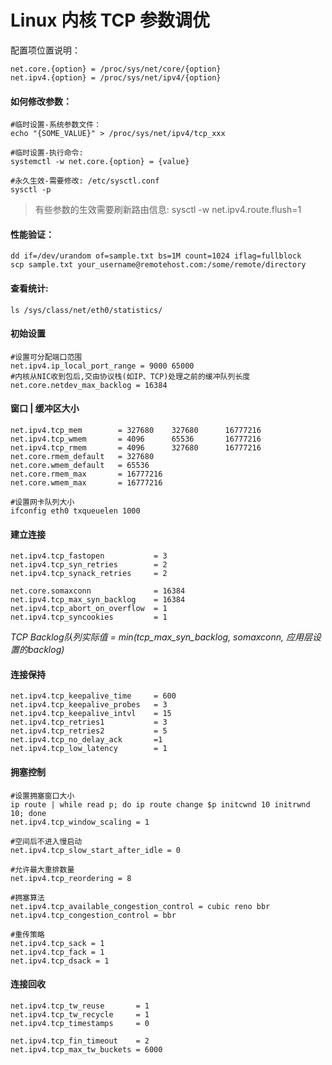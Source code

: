 # Linux 内核 TCP 参数调优
配置项位置说明： 
```
net.core.{option} = /proc/sys/net/core/{option}
net.ipv4.{option} = /proc/sys/net/ipv4/{option}
```

#### 如何修改参数：  
```
#临时设置-系统参数文件：
echo "{SOME_VALUE}" > /proc/sys/net/ipv4/tcp_xxx

#临时设置-执行命令:
systemctl -w net.core.{option} = {value}

#永久生效-需要修改: /etc/sysctl.conf
sysctl -p

```
> 有些参数的生效需要刷新路由信息: sysctl -w net.ipv4.route.flush=1

#### 性能验证：   
```
dd if=/dev/urandom of=sample.txt bs=1M count=1024 iflag=fullblock
scp sample.txt your_username@remotehost.com:/some/remote/directory
```

#### 查看统计:  
```
ls /sys/class/net/eth0/statistics/
```

#### 初始设置
```
#设置可分配端口范围
net.ipv4.ip_local_port_range = 9000 65000
#内核从NIC收到包后,交由协议栈(如IP、TCP)处理之前的缓冲队列长度
net.core.netdev_max_backlog = 16384
```

#### 窗口 | 缓冲区大小
```
net.ipv4.tcp_mem        = 327680    327680      16777216
net.ipv4.tcp_wmem       = 4096      65536       16777216
net.ipv4.tcp_rmem       = 4096      327680      16777216
net.core.rmem_default   = 327680
net.core.wmem_default   = 65536
net.core.rmem_max       = 16777216
net.core.wmem_max       = 16777216

#设置网卡队列大小
ifconfig eth0 txqueuelen 1000
```

#### 建立连接
```
net.ipv4.tcp_fastopen           = 3
net.ipv4.tcp_syn_retries        = 2
net.ipv4.tcp_synack_retries     = 2

net.core.somaxconn              = 16384
net.ipv4.tcp_max_syn_backlog    = 16384
net.ipv4.tcp_abort_on_overflow  = 1
net.ipv4.tcp_syncookies         = 1
```
*TCP Backlog队列实际值 = min(tcp_max_syn_backlog, somaxconn, 应用层设置的backlog)*

#### 连接保持
```
net.ipv4.tcp_keepalive_time     = 600
net.ipv4.tcp_keepalive_probes   = 3
net.ipv4.tcp_keepalive_intvl    = 15
net.ipv4.tcp_retries1           = 3
net.ipv4.tcp_retries2           = 5
net.ipv4.tcp_no_delay_ack       =1
net.ipv4.tcp_low_latency        = 1

```

#### 拥塞控制
```
#设置拥塞窗口大小
ip route | while read p; do ip route change $p initcwnd 10 initrwnd 10; done
net.ipv4.tcp_window_scaling = 1

#空间后不进入慢启动
net.ipv4.tcp_slow_start_after_idle = 0

#允许最大重排数量
net.ipv4.tcp_reordering = 8

```
```
#拥塞算法
net.ipv4.tcp_available_congestion_control = cubic reno bbr
net.ipv4.tcp_congestion_control = bbr
```
```
#重传策略
net.ipv4.tcp_sack = 1
net.ipv4.tcp_fack = 1
net.ipv4.tcp_dsack = 1
```

#### 连接回收
```
net.ipv4.tcp_tw_reuse       = 1
net.ipv4.tcp_tw_recycle     = 1
net.ipv4.tcp_timestamps     = 0

net.ipv4.tcp_fin_timeout    = 2
net.ipv4.tcp_max_tw_buckets = 6000
```
